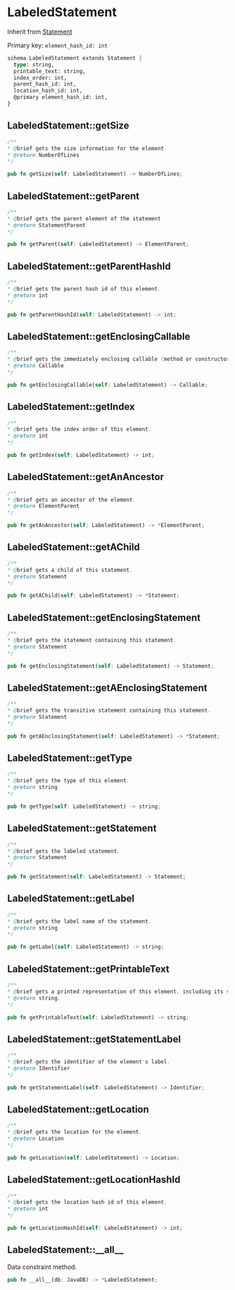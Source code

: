 # LabeledStatement

Inherit from [Statement](./Statement.md)

Primary key: `element_hash_id: int`

```rust
schema LabeledStatement extends Statement {
  type: string,
  printable_text: string,
  index_order: int,
  parent_hash_id: int,
  location_hash_id: int,
  @primary element_hash_id: int,
}
```
## LabeledStatement::getSize

```java
/**
* @brief gets the size information for the element.
* @return NumberOfLines
*/
```
```rust
pub fn getSize(self: LabeledStatement) -> NumberOfLines;
```
## LabeledStatement::getParent

```java
/**
* @brief gets the parent element of the statement
* @return StatementParent 
*/
```
```rust
pub fn getParent(self: LabeledStatement) -> ElementParent;
```
## LabeledStatement::getParentHashId

```java
/**
* @brief gets the parent hash id of this element.
* @return int
*/
```
```rust
pub fn getParentHashId(self: LabeledStatement) -> int;
```
## LabeledStatement::getEnclosingCallable

```java
/**
* @brief gets the immediately enclosing callable (method or constructor) whose body contains this statement.
* @return Callable 
*/
```
```rust
pub fn getEnclosingCallable(self: LabeledStatement) -> Callable;
```
## LabeledStatement::getIndex

```java
/**
* @brief gets the index order of this element.
* @return int
*/
```
```rust
pub fn getIndex(self: LabeledStatement) -> int;
```
## LabeledStatement::getAnAncestor

```java
/**
* @brief gets an ancestor of the element.
* @return ElementParent 
*/
```
```rust
pub fn getAnAncestor(self: LabeledStatement) -> *ElementParent;
```
## LabeledStatement::getAChild

```java
/**
* @brief gets a child of this statement.
* @return Statement 
*/
```
```rust
pub fn getAChild(self: LabeledStatement) -> *Statement;
```
## LabeledStatement::getEnclosingStatement

```java
/**
* @brief gets the statement containing this statement.
* @return Statement 
*/
```
```rust
pub fn getEnclosingStatement(self: LabeledStatement) -> Statement;
```
## LabeledStatement::getAEnclosingStatement

```java
/**
* @brief gets the transitive statement containing this statement.
* @return Statement 
*/
```
```rust
pub fn getAEnclosingStatement(self: LabeledStatement) -> *Statement;
```
## LabeledStatement::getType

```java
/**
* @brief gets the type of this element.
* @return string
*/
```
```rust
pub fn getType(self: LabeledStatement) -> string;
```
## LabeledStatement::getStatement

```java
/**
* @brief gets the labeled statement.
* @return Statement 
*/
```
```rust
pub fn getStatement(self: LabeledStatement) -> Statement;
```
## LabeledStatement::getLabel

```java
/**
* @brief gets the label name of the statement.
* @return string 
*/
```
```rust
pub fn getLabel(self: LabeledStatement) -> string;
```
## LabeledStatement::getPrintableText

```java
/**
* @brief gets a printed representation of this element, including its structure where applicable.
* @return string.
*/
```
```rust
pub fn getPrintableText(self: LabeledStatement) -> string;
```
## LabeledStatement::getStatementLabel

```java
/**
* @brief gets the identifier of the element's label.
* @return Identifier 
*/
```
```rust
pub fn getStatementLabel(self: LabeledStatement) -> Identifier;
```
## LabeledStatement::getLocation

```java
/**
* @brief gets the location for the element.
* @return Location
*/
```
```rust
pub fn getLocation(self: LabeledStatement) -> Location;
```
## LabeledStatement::getLocationHashId

```java
/**
* @brief gets the location hash id of this element.
* @return int
*/
```
```rust
pub fn getLocationHashId(self: LabeledStatement) -> int;
```
## LabeledStatement::\_\_all\_\_

Data constraint method.

```rust
pub fn __all__(db: JavaDB) -> *LabeledStatement;
```
